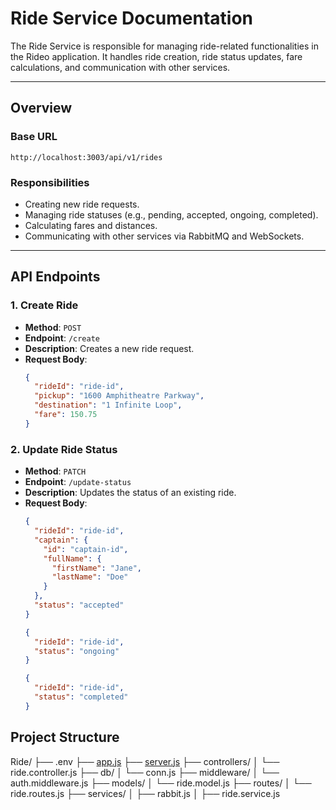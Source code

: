 # Ride Service Documentation

The Ride Service is responsible for managing ride-related functionalities in the Rideo application. It handles ride creation, ride status updates, fare calculations, and communication with other services.

---

## Overview

### Base URL

`http://localhost:3003/api/v1/rides`

### Responsibilities

- Creating new ride requests.
- Managing ride statuses (e.g., pending, accepted, ongoing, completed).
- Calculating fares and distances.
- Communicating with other services via RabbitMQ and WebSockets.

---

## API Endpoints

### **1. Create Ride**

- **Method**: `POST`
- **Endpoint**: `/create`
- **Description**: Creates a new ride request.
- **Request Body**:
  ```json
  {
    "rideId": "ride-id",
    "pickup": "1600 Amphitheatre Parkway",
    "destination": "1 Infinite Loop",
    "fare": 150.75
  }
  ```

### **2. Update Ride Status**

- **Method**: `PATCH`
- **Endpoint**: `/update-status`
- **Description**: Updates the status of an existing ride.
- **Request Body**:
  ```json
  {
    "rideId": "ride-id",
    "captain": {
      "id": "captain-id",
      "fullName": {
        "firstName": "Jane",
        "lastName": "Doe"
      }
    },
    "status": "accepted"
  }
  ```
  ```json
  {
    "rideId": "ride-id",
    "status": "ongoing"
  }
  ```
  ```json
  {
    "rideId": "ride-id",
    "status": "completed"
  }
  ```

## Project Structure

Ride/
├── .env
├── [app.js](http://_vscodecontentref_/1)
├── [server.js](http://_vscodecontentref_/2)
├── controllers/
│   └── ride.controller.js
├── db/
│   └── conn.js
├── middleware/
│   └── auth.middleware.js
├── models/
│   └── ride.model.js
├── routes/
│   └── ride.routes.js
├── services/
│   ├── rabbit.js
│   ├── ride.service.js
